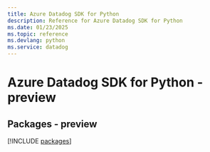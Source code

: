 ```yaml
---
title: Azure Datadog SDK for Python
description: Reference for Azure Datadog SDK for Python
ms.date: 01/23/2025
ms.topic: reference
ms.devlang: python
ms.service: datadog
---
```

# Azure Datadog SDK for Python - preview
## Packages - preview
[!INCLUDE [packages](datadog-index.md)]